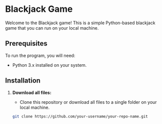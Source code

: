 # Blackjack Game

Welcome to the Blackjack game! This is a simple Python-based blackjack game that you can run on your local machine.

## Prerequisites

To run the program, you will need:

- Python 3.x installed on your system.

## Installation

1. **Download all files:**
   - Clone this repository or download all files to a single folder on your local machine.

   ```bash
   git clone https://github.com/your-username/your-repo-name.git

